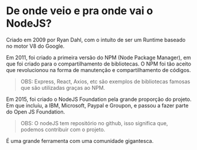 # De onde veio e pra onde vai o NodeJS?

Criado em 2009 por Ryan Dahl, com o intuíto de ser um Runtime baseado no motor V8 do Google.

Em 2011, foi criado a primeira versão do NPM (Node Package Manager), em que foi criado para o compartilhamento de bibliotecas. O NPM foi tão aceito que revolucionou na forma de manutenção e compartilhamento de códigos.

> OBS: Express, React, Axios, etc são exemplos de bibliotecas famosas que são utilizadas graças ao NPM.

Em 2015, foi criado o NodeJS Foundation pela grande proporção do projeto. Em que incluíu, a IBM, Microsoft, Paypal e Groupon, e passou a fazer parte do Open JS Foundation.

> OBS: O nodeJS tem repositório no github, isso significa que, podemos contribuir com o projeto.

É uma grande ferramenta com uma comunidade gigantesca.
